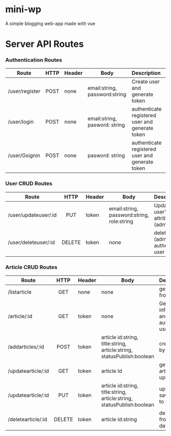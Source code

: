 # mini-wp
A simple blogging web-app made with vue

# Server API Routes


### Authentication Routes

| Route         | HTTP          | Header | Body| Description          | 
| ------------- |:-------------:|-----------| ------------| :------------------- |
| /user/register     | POST      |none  | email:string, password:string | Create user and generate token   | 
| /user/login| POST | none | email:string, pasword: string | authenticate registered user and generate token |
| /user/Gsignin| POST | none | pasword: string | authenticate registered user and generate token |

### User CRUD Routes

| Route         | HTTP          | Header | Body| Description          | 
| ------------- |:-------------:|-----------| ------------| :------------------- |
| /user/updateuser/:id    | PUT |token  | email:string, password:string, role:string |Update a user's attributes (admin only)   |
| /user/deleteuser/:id    | DELETE |token  | none |delete a user (admin and authenticated user only)   |

### Article CRUD Routes
| Route         | HTTP          | Header | Body| Description          | 
| ------------- |:-------------:|-----------| ------------| :------------------- |
| /listarticle    | GET   | none  | none |get all article from all user   | 
| /article/:id| GET | token | none | Get a user's info (admin and authenticated user only) |
| /addarticles/:id    | POST   |token  | article id:string, title:string, article:string, statusPublish:boolean | create article by user   | 
| /updatearticle/:id    | GET |token  | article Id | getting article to update   |
| /updatearticle/:id    | PUT |token  | article id:string, title:string, article:string, statusPublish:boolean |  update and save article to database  |
| /deletearticle/:id    | DELETE |token  | article id:string |  delete article from database  |